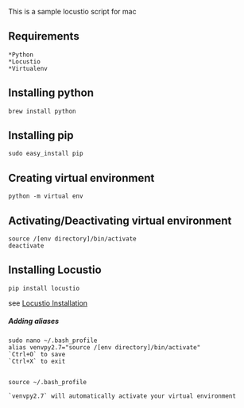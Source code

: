 This is a sample locustio script for mac

## Requirements
	*Python
	*Locustio
	*Virtualenv

## Installing python
```
brew install python
```

## Installing pip
```
sudo easy_install pip
```

## Creating virtual environment
```
python -m virtual env
```

## Activating/Deactivating virtual environment
```
source /[env directory]/bin/activate
deactivate
```

## Installing Locustio
```
pip install locustio
``` 
see [Locustio Installation](https://docs.locust.io/en/stable/installation.html)

##### Adding aliases
```
sudo nano ~/.bash_profile
alias venvpy2.7="source /[env directory]/bin/activate"
`Ctrl+O` to save
`Ctrl+X` to exit


source ~/.bash_profile

`venvpy2.7` will automatically activate your virtual environment
```